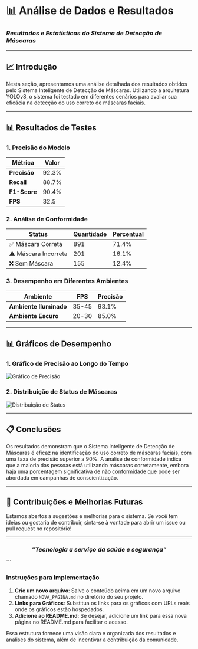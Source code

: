 # 📊 Análise de Dados e Resultados

### *Resultados e Estatísticas do Sistema de Detecção de Máscaras*

---

## 📈 Introdução

Nesta seção, apresentamos uma análise detalhada dos resultados obtidos pelo Sistema Inteligente de Detecção de Máscaras. Utilizando a arquitetura YOLOv8, o sistema foi testado em diferentes cenários para avaliar sua eficácia na detecção do uso correto de máscaras faciais.

---

## 📊 Resultados de Testes

### 1. **Precisão do Modelo**

| Métrica       | Valor       |
|---------------|-------------|
| **Precisão**  | 92.3%       |
| **Recall**    | 88.7%       |
| **F1-Score**  | 90.4%       |
| **FPS**       | 32.5        |

### 2. **Análise de Conformidade**

| Status               | Quantidade | Percentual |
|----------------------|------------|------------|
| ✅ Máscara Correta    | 891        | 71.4%      |
| ⚠️ Máscara Incorreta  | 201        | 16.1%      |
| ❌ Sem Máscara        | 155        | 12.4%      |

### 3. **Desempenho em Diferentes Ambientes**

| Ambiente          | FPS         | Precisão   |
|-------------------|-------------|------------|
| **Ambiente Iluminado** | 35-45      | 93.1%      |
| **Ambiente Escuro**    | 20-30      | 85.0%      |

---

## 📊 Gráficos de Desempenho

### 1. **Gráfico de Precisão ao Longo do Tempo**

![Gráfico de Precisão](https://link-para-o-grafico.com/grafico_precisao.png)

### 2. **Distribuição de Status de Máscaras**

![Distribuição de Status](https://link-para-o-grafico.com/distribuicao_status.png)

---

## 📋 Conclusões

Os resultados demonstram que o Sistema Inteligente de Detecção de Máscaras é eficaz na identificação do uso correto de máscaras faciais, com uma taxa de precisão superior a 90%. A análise de conformidade indica que a maioria das pessoas está utilizando máscaras corretamente, embora haja uma porcentagem significativa de não conformidade que pode ser abordada em campanhas de conscientização.

---

## 🤝 Contribuições e Melhorias Futuras

Estamos abertos a sugestões e melhorias para o sistema. Se você tem ideias ou gostaria de contribuir, sinta-se à vontade para abrir um issue ou pull request no repositório!

---

<div align="center">

### *"Tecnologia a serviço da saúde e segurança"*

</div>
```

### Instruções para Implementação

1. **Crie um novo arquivo**: Salve o conteúdo acima em um novo arquivo chamado `NOVA_PAGINA.md` no diretório do seu projeto.
2. **Links para Gráficos**: Substitua os links para os gráficos com URLs reais onde os gráficos estão hospedados.
3. **Adicione ao README.md**: Se desejar, adicione um link para essa nova página no README.md para facilitar o acesso.

Essa estrutura fornece uma visão clara e organizada dos resultados e análises do sistema, além de incentivar a contribuição da comunidade.